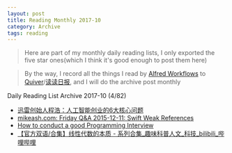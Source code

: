 ```yaml
---
layout: post
title: Reading Monthly 2017-10
category: Archive
tags: reading
---
```


> Here are part of my monthly daily reading lists, I only exported the five star ones(which I think it's good enough to post them here)

> By the way, I record all the things I read by [Alfred Workflows](https://www.alfredapp.com/workflows/) to [Quiver](https://itunes.apple.com/app/quiver-programmers-notebook/id866773894?mt=12)/[读读日报](http://dudu.zhihu.com/circle/173514), and I will do the archive post monthly

Daily Reading List Archive 2017-10 (4/82)

* [迅雷创始人程浩：人工智能创业的6大核心问题](http://tech.sina.com.cn/csj/2017-10-09/doc-ifymrcmm9458215.shtml)
* [mikeash.com: Friday Q&A 2015-12-11: Swift Weak References](https://mikeash.com/pyblog/friday-qa-2015-12-11-swift-weak-references.html)
* [How to conduct a good Programming Interview](http://www.lihaoyi.com/post/HowtoconductagoodProgrammingInterview.html)
* [【官方双语/合集】线性代数的本质 - 系列合集_趣味科普人文_科技_bilibili_哔哩哔哩](https://www.bilibili.com/video/av6731067/)

